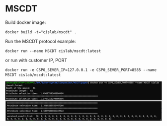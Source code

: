 # MSCDT

Build docker image:
```shell=
docker build -t="cislab/mscdt" .
```

Run the MSCDT protocol example:
```shell=
docker run --name MSCDT cislab/mscdt:latest
```
or run with customer IP, PORT
```shell=
docker run -e CSP0_SEVER_IP=127.0.0.1 -e CSP0_SEVER_PORT=8585 --name MSCDT cislab/mscdt:latest
```

![](./example_result1.png)
![](./example_result2.png)
